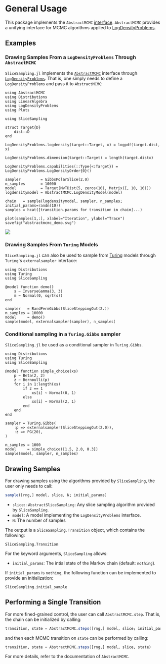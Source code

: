 
# General Usage

This package implements the `AbstractMCMC` [interface](https://github.com/TuringLang/AbstractMCMC.jl).
`AbstractMCMC` provides a unifying interface for MCMC algorithms applied to [LogDensityProblems](https://github.com/tpapp/LogDensityProblems.jl).

## Examples
### Drawing Samples From a `LogDensityProblems` Through `AbstractMCMC`
`SliceSampling.jl` implements the [`AbstractMCMC`](https://github.com/TuringLang/AbstractMCMC.jl) interface through [`LogDensityProblems`](https://github.com/tpapp/LogDensityProblems.jl).
That is, one simply needs to define a `LogDensityProblems` and pass it to `AbstractMCMC`:

```@example logdensityproblems
using AbstractMCMC
using Distributions
using LinearAlgebra
using LogDensityProblems
using Plots

using SliceSampling

struct Target{D}
	dist::D
end

LogDensityProblems.logdensity(target::Target, x) = logpdf(target.dist, x)

LogDensityProblems.dimension(target::Target) = length(target.distx)

LogDensityProblems.capabilities(::Type{<:Target}) = LogDensityProblems.LogDensityOrder{0}()

sampler         = GibbsPolarSlice(2.0)
n_samples       = 10000
model           = Target(MvTDist(5, zeros(10), Matrix(I, 10, 10)))
logdensitymodel = AbstractMCMC.LogDensityModel(model)

chain   = sample(logdensitymodel, sampler, n_samples; initial_params=randn(10))
samples = hcat([transition.params for transition in chain]...)

plot(samples[1,:], xlabel="Iteration", ylabel="Trace")
savefig("abstractmcmc_demo.svg")
```
![](abstractmcmc_demo.svg)

### Drawing Samples From `Turing` Models
`SliceSampling.jl` can also be used to sample from [Turing](https://github.com/TuringLang/Turing.jl) models through `Turing`'s `externalsampler` interface:

```@example turing
using Distributions
using Turing
using SliceSampling

@model function demo()
    s ~ InverseGamma(3, 3)
    m ~ Normal(0, sqrt(s))
end

sampler   = RandPermGibbs(SliceSteppingOut(2.))
n_samples = 10000
model     = demo()
sample(model, externalsampler(sampler), n_samples)
```

### Conditional sampling in a `Turing.Gibbs` sampler
`SliceSampling.jl` be used as a conditional sampler in `Turing.Gibbs`.

```@example turinggibbs
using Distributions
using Turing
using SliceSampling

@model function simple_choice(xs)
    p ~ Beta(2, 2)
    z ~ Bernoulli(p)
    for i in 1:length(xs)
        if z == 1
            xs[i] ~ Normal(0, 1)
        else
            xs[i] ~ Normal(2, 1)
        end
    end
end

sampler = Turing.Gibbs(
    :p => externalsampler(SliceSteppingOut(2.0)),
    :z => PG(20),
)

n_samples = 1000
model     = simple_choice([1.5, 2.0, 0.3])
sample(model, sampler, n_samples)
```

## Drawing Samples
For drawing samples using the algorithms provided by `SliceSampling`, the user only needs to call:
```julia
sample([rng,] model, slice, N; initial_params)
```
- `slice::AbstractSliceSampling`: Any slice sampling algorithm provided by `SliceSampling`.
- `model`: A model implementing the `LogDensityProblems` interface.
- `N`: The number of samples

The output is a `SliceSampling.Transition` object, which contains the following:
```@docs
SliceSampling.Transition
```

For the keyword arguments, `SliceSampling` allows:
- `initial_params`: The intial state of the Markov chain (default: `nothing`).

If `initial_params` is `nothing`, the following function can be implemented to provide an initialization:
```@docs
SliceSampling.initial_sample
```

## Performing a Single Transition 
For more fined-grained control, the user can call `AbstractMCMC.step`.
That is, the chain can be initialized by calling:
```julia
transition, state = AbstractMCMC.steps([rng,] model, slice; initial_params)
```
and then each MCMC transition on `state` can be performed by calling:
```julia
transition, state = AbstractMCMC.steps([rng,] model, slice, state)
```
For more details, refer to the documentation of `AbstractMCMC`.

